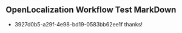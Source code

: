 ## OpenLocalization Workflow Test MarkDown
* 3927d0b5-a29f-4e98-bd19-0583bb62ee1f thanks!

<!--HONumber=Jul16_HO2-->


